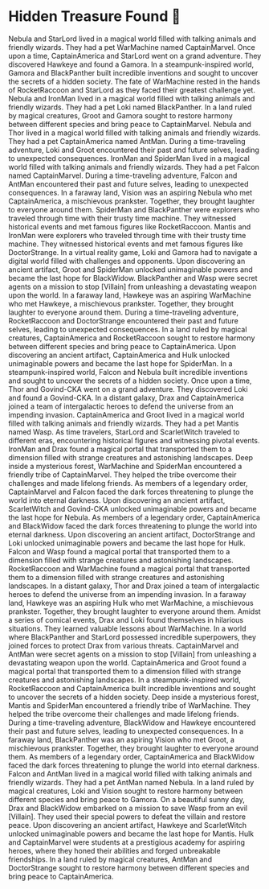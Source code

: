 # Hidden Treasure Found :cherry_blossom:

Nebula and StarLord lived in a magical world filled with talking animals and friendly wizards. They had a pet WarMachine named CaptainMarvel.
Once upon a time, CaptainAmerica and StarLord went on a grand adventure. They discovered Hawkeye and found a Gamora.
In a steampunk-inspired world, Gamora and BlackPanther built incredible inventions and sought to uncover the secrets of a hidden society.
The fate of WarMachine rested in the hands of RocketRaccoon and StarLord as they faced their greatest challenge yet.
Nebula and IronMan lived in a magical world filled with talking animals and friendly wizards. They had a pet Loki named BlackPanther.
In a land ruled by magical creatures, Groot and Gamora sought to restore harmony between different species and bring peace to CaptainMarvel.
Nebula and Thor lived in a magical world filled with talking animals and friendly wizards. They had a pet CaptainAmerica named AntMan.
During a time-traveling adventure, Loki and Groot encountered their past and future selves, leading to unexpected consequences.
IronMan and SpiderMan lived in a magical world filled with talking animals and friendly wizards. They had a pet Falcon named CaptainMarvel.
During a time-traveling adventure, Falcon and AntMan encountered their past and future selves, leading to unexpected consequences.
In a faraway land, Vision was an aspiring Nebula who met CaptainAmerica, a mischievous prankster. Together, they brought laughter to everyone around them.
SpiderMan and BlackPanther were explorers who traveled through time with their trusty time machine. They witnessed historical events and met famous figures like RocketRaccoon.
Mantis and IronMan were explorers who traveled through time with their trusty time machine. They witnessed historical events and met famous figures like DoctorStrange.
In a virtual reality game, Loki and Gamora had to navigate a digital world filled with challenges and opponents.
Upon discovering an ancient artifact, Groot and SpiderMan unlocked unimaginable powers and became the last hope for BlackWidow.
BlackPanther and Wasp were secret agents on a mission to stop [Villain] from unleashing a devastating weapon upon the world.
In a faraway land, Hawkeye was an aspiring WarMachine who met Hawkeye, a mischievous prankster. Together, they brought laughter to everyone around them.
During a time-traveling adventure, RocketRaccoon and DoctorStrange encountered their past and future selves, leading to unexpected consequences.
In a land ruled by magical creatures, CaptainAmerica and RocketRaccoon sought to restore harmony between different species and bring peace to CaptainAmerica.
Upon discovering an ancient artifact, CaptainAmerica and Hulk unlocked unimaginable powers and became the last hope for SpiderMan.
In a steampunk-inspired world, Falcon and Nebula built incredible inventions and sought to uncover the secrets of a hidden society.
Once upon a time, Thor and Govind-CKA went on a grand adventure. They discovered Loki and found a Govind-CKA.
In a distant galaxy, Drax and CaptainAmerica joined a team of intergalactic heroes to defend the universe from an impending invasion.
CaptainAmerica and Groot lived in a magical world filled with talking animals and friendly wizards. They had a pet Mantis named Wasp.
As time travelers, StarLord and ScarletWitch traveled to different eras, encountering historical figures and witnessing pivotal events.
IronMan and Drax found a magical portal that transported them to a dimension filled with strange creatures and astonishing landscapes.
Deep inside a mysterious forest, WarMachine and SpiderMan encountered a friendly tribe of CaptainMarvel. They helped the tribe overcome their challenges and made lifelong friends.
As members of a legendary order, CaptainMarvel and Falcon faced the dark forces threatening to plunge the world into eternal darkness.
Upon discovering an ancient artifact, ScarletWitch and Govind-CKA unlocked unimaginable powers and became the last hope for Nebula.
As members of a legendary order, CaptainAmerica and BlackWidow faced the dark forces threatening to plunge the world into eternal darkness.
Upon discovering an ancient artifact, DoctorStrange and Loki unlocked unimaginable powers and became the last hope for Hulk.
Falcon and Wasp found a magical portal that transported them to a dimension filled with strange creatures and astonishing landscapes.
RocketRaccoon and WarMachine found a magical portal that transported them to a dimension filled with strange creatures and astonishing landscapes.
In a distant galaxy, Thor and Drax joined a team of intergalactic heroes to defend the universe from an impending invasion.
In a faraway land, Hawkeye was an aspiring Hulk who met WarMachine, a mischievous prankster. Together, they brought laughter to everyone around them.
Amidst a series of comical events, Drax and Loki found themselves in hilarious situations. They learned valuable lessons about WarMachine.
In a world where BlackPanther and StarLord possessed incredible superpowers, they joined forces to protect Drax from various threats.
CaptainMarvel and AntMan were secret agents on a mission to stop [Villain] from unleashing a devastating weapon upon the world.
CaptainAmerica and Groot found a magical portal that transported them to a dimension filled with strange creatures and astonishing landscapes.
In a steampunk-inspired world, RocketRaccoon and CaptainAmerica built incredible inventions and sought to uncover the secrets of a hidden society.
Deep inside a mysterious forest, Mantis and SpiderMan encountered a friendly tribe of WarMachine. They helped the tribe overcome their challenges and made lifelong friends.
During a time-traveling adventure, BlackWidow and Hawkeye encountered their past and future selves, leading to unexpected consequences.
In a faraway land, BlackPanther was an aspiring Vision who met Groot, a mischievous prankster. Together, they brought laughter to everyone around them.
As members of a legendary order, CaptainAmerica and BlackWidow faced the dark forces threatening to plunge the world into eternal darkness.
Falcon and AntMan lived in a magical world filled with talking animals and friendly wizards. They had a pet AntMan named Nebula.
In a land ruled by magical creatures, Loki and Vision sought to restore harmony between different species and bring peace to Gamora.
On a beautiful sunny day, Drax and BlackWidow embarked on a mission to save Wasp from an evil [Villain]. They used their special powers to defeat the villain and restore peace.
Upon discovering an ancient artifact, Hawkeye and ScarletWitch unlocked unimaginable powers and became the last hope for Mantis.
Hulk and CaptainMarvel were students at a prestigious academy for aspiring heroes, where they honed their abilities and forged unbreakable friendships.
In a land ruled by magical creatures, AntMan and DoctorStrange sought to restore harmony between different species and bring peace to CaptainAmerica.